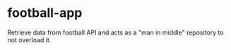 # football-app
Retrieve data from football API and acts as a "man in middle" repository to not overload it.
